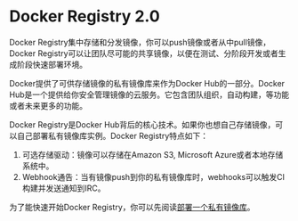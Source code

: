 # Docker Registry 2.0

Docker Registry集中存储和分发镜像，你可以push镜像或者从中pull镜像，Docker Registry可以让团队尽可能的共享镜像，以便在测试、分阶段开发或者生成阶段快速部署环境。

Docker提供了可供存储镜像的私有镜像库来作为Docker Hub的一部分。Docker Hub是一个提供给你安全管理镜像的云服务。它包含团队组织，自动构建，等功能或者未来更多的功能。

Docker Registry是Docker Hub背后的核心技术。如果你也想自己存储镜像，可以自己部署私有镜像库实例。Docker Registry特点如下：

1. 可选存储驱动：镜像可以存储在Amazon S3, Microsoft Azure或者本地存储系统中。
2. Webhook通告：当有镜像push到你的私有镜像库时，webhooks可以触发CI构建并发送通知到IRC。

为了能快速开始Docker Registry，你可以先阅读[部署一个私有镜像库](deploying.md)。

